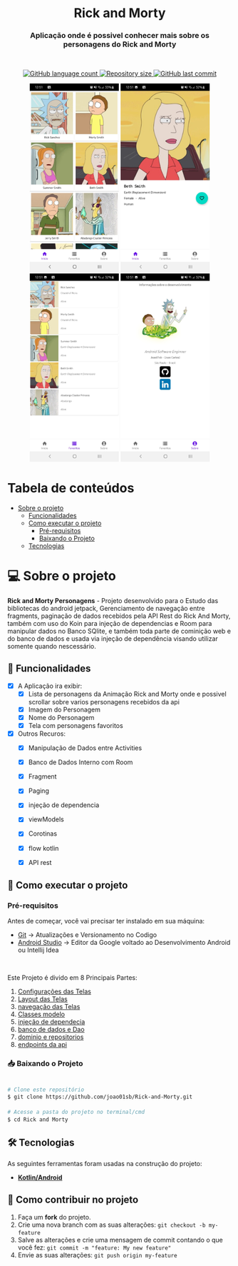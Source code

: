 <h1 align="center" id="title">Rick and Morty</h1>
<h3 align="center">
   Aplicação onde é possivel conhecer mais sobre os personagens do Rick and Morty 
</h3>

<br/>

<p align="center" id="icons">
  <a href="#icons">
    <img alt="GitHub language count" src="https://img.shields.io/github/languages/count/joao01sb/Rick_and_Morty-Personagens?color=2304D361">
  </a>
  <a href="https://github.com/guilhermePalma/RecyclerView">
    <img alt="Repository size" src="https://img.shields.io/github/repo-size/joao01sb/Rick_and_Morty-Personagens">
  </a>
  <a href="https://github.com/guilhermePalma/RecyclerView/commits/main">
    <img alt="GitHub last commit" src="https://img.shields.io/github/last-commit/joao01sb/Rick_and_Morty-Personagens">
  </a>
</p>

<p align="center">
	
  <img alt="Imagem da Tela Principal" title="Inicio" src=https://github.com/joao01sb/Rick-and-Morty/blob/master/prints/tela_inicial.jpg width="200px">
	
  <img alt="Detalhes Personagem" title="Detalhes" src=https://github.com/joao01sb/Rick-and-Morty/blob/master/prints/detalhes_personagem.jpg width="200px">
	
  <img alt="Favoritos" title="Favoritos " src=https://github.com/joao01sb/Rick-and-Morty/blob/master/prints/favoritos.jpg width="200px">
   
   <img alt="Sobre " title="Sobre desenvolvimento " src=https://github.com/joao01sb/Rick-and-Morty/blob/master/prints/sobre.jpg width="200px">

</p>

Tabela de conteúdos
=================
<!--ts-->
 * [Sobre o projeto](#-sobre-o-projeto)
   * [Funcionalidades](#-funcionalidades)
   * [Como executar o projeto](#-como-executar-o-projeto)
     * [Pré-requisitos](#pré-requisitos)
     * [Baixando o Projeto](#-baixando-o-projeto)
   * [Tecnologias](#-tecnologias)
<!--te-->

# 💻 Sobre o projeto

**Rick and Morty Personagens** - Projeto desenvolvido para o Estudo das bibliotecas do android jetpack, Gerenciamento de navegação entre
fragments, paginação de dados recebidos pela API Rest do Rick And Morty, também com uso do Koin para injeção de dependencias e Room para manipular dados no Banco SQlite, e também toda parte de cominição web e do banco de dados e usada via injeção de dependência visando utilizar somente quando nescessário.

## 📰 Funcionalidades

- [x] A Aplicação ira exibir:
  - [x] Lista de personagens da Animação Rick and Morty onde e possivel scrollar sobre varios personagens recebidos da api
  - [x] Imagem do Personagem
  - [x] Nome do Personagem
  - [x] Tela com personagens favoritos

- [x] Outros Recuros:
  - [X] Manipulação de Dados entre Activities
  - [X] Banco de Dados Interno com Room
  - [X] Fragment
  - [X] Paging
  - [X] injeção de dependencia
  - [X] viewModels
  - [X] Corotinas
  - [X] flow kotlin
  - [X] API rest
  

## 🚀 Como executar o projeto

### Pré-requisitos

Antes de começar, você vai precisar ter instalado em sua máquina:
- [Git](https://git-scm.com) → Atualizações e Versionamento no Codigo 
- [Android Studio](https://developer.android.com/studio/) → Editor da Google voltado ao Desenvolvimento Android ou Intellij Idea

<br/>

Este Projeto é divido em 8 Principais Partes:
1. [Configurações das Telas](app/src/main/java/com/app/rickandmorty/ui)
2. [Layout das Telas](app/src/main/res/layout)
3. [navegação das Telas](app/src/main/res/navegation)
4. [Classes modelo](app/src/main/java/com/app/rickandmorty/models)
5. [injeção de dependecia](app/src/main/java/com/app/rickandmorty/di)
6. [banco de dados e Dao](app/src/main/java/com/app/rickandmorty/data)
7. [dominio e repositorios](app/src/main/java/com/app/rickandmorty/domain)
8. [endpoints da api](app/src/main/java/com/app/rickandmorty/connection)

### 📥 Baixando o Projeto

```bash

# Clone este repositório
$ git clone https://github.com/joao01sb/Rick-and-Morty.git

# Acesse a pasta do projeto no terminal/cmd
$ cd Rick and Morty

```


## 🛠 Tecnologias

As seguintes ferramentas foram usadas na construção do projeto:
-   **[Kotlin/Android](https://developer.android.com/kotlin?gclid=CjwKCAiA5Y6eBhAbEiwA_2ZWIaJsIyqOWs0svWNLip49qw0yd8KdsdO-l78Fntr-p09L8H_L0dtvyxoCyJoQAvD_BwE&gclsrc=aw.ds)**

## 💪 Como contribuir no projeto

1. Faça um **fork** do projeto.
2. Crie uma nova branch com as suas alterações: `git checkout -b my-feature`
3. Salve as alterações e crie uma mensagem de commit contando o que você fez: `git commit -m "feature: My new feature"`
4. Envie as suas alterações: `git push origin my-feature`





